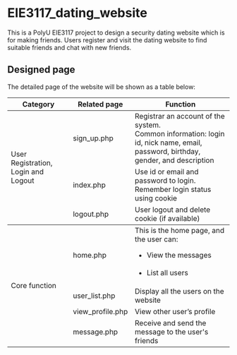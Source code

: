 # EIE3117_dating_website

This is a PolyU EIE3117 project to design a security dating website which is for making friends. Users register and visit the dating website to find suitable friends and chat with new friends.

## Designed page

The detailed page of the website will be shown as a table below:
<table>
    <thead>
        <tr>
            <th>Category</th>
            <th>Related page</th>
            <th>Function</th>
        </tr>
    </thead>
    <tbody>
        <tr>
            <td rowspan=3>User Registration, Login and Logout</td>
            <td>sign_up.php</td>
            <td>Registrar an account of the system.<br>Common information: login id, nick name, email, password, birthday, gender, and description</td>
        </tr>
        <tr>
            <td>index.php</td>
            <td>Use id or email and password to login.<br>Remember login status using cookie</td>
        </tr>
        <tr>
            <td>logout.php</td>
            <td>User logout and delete cookie (if available)</td>
        </tr>
    </tbody>
    <tbody>
        <tr>
            <td rowspan=4>Core function</td>
            <td>home.php</td>
            <td>This is the home page, and the user can:<br><ul><li>View the messages</li><br><li>List all users</li></ul></td>
        </tr>
        <tr>
            <td>user_list.php</td>
            <td>Display all the users on the website</td>
        </tr>
        <tr>
            <td>view_profile.php</td>
            <td>View other user’s profile</td>
        </tr>
        <tr>
            <td>message.php</td>
            <td>Receive and send the message to the user's friends</td>
        </tr>
    </tbody>
</table>

